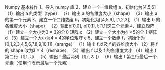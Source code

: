 Numpy 基本操作
1、导入 numpy 库
2、建立一个一维数组 a，初始化为[4,5,6]
（1）输出 a 的类型（type）
（2）输出 a 的各维度大小（shape）
（3）输出 a 的第一个元素
3、建立一个二维数组 b，初始化为[[4,5,6], [1,2,3]]
（1）输出 b 的各维度大小（shape）
（2）输出b[0,0], b[0,1], b[1,1]这三个元素
4、建立矩阵
（1）建立一个大小为3 × 3的全 0 矩阵 c
（2）建立一个大小为4 × 5的全 1 矩阵 d
（3）建立一个大小为4 × 4的单位矩阵 e
5、建立一个数组 f，初始化为[0,1,2,3,4,5,6,7,8,9,10,11]（arange）
（1）输出 f 以及 f 的各维度大小
（2）将 f 的 shape 改为3 × 4（reshape）
（3）输出 f 以及 f 的各维度大小
（4）输出 f 第二行（f[1, ∶]）
（5）输出 f 最后两列（f[: ,2: ]）
（6）输出 f 第三行最后一个元素（使用-1 表示最后一个元素）